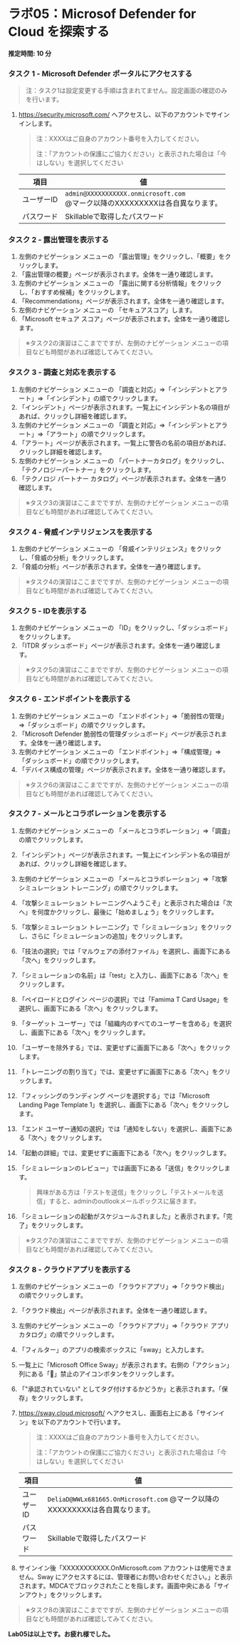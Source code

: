 # ラボ05：Microsof  Defender for Cloud を探索する

#### 推定時間: 10 分



### タスク 1 - Microsoft Defender ポータルにアクセスする

> 注：タスク1は設定変更する手順は含まれてません。設定画面の確認のみを行います。

1. https://security.microsoft.com/ へアクセスし、以下のアカウントでサインインします。

   > 注：XXXXはご自身のアカウント番号を入力してください。
   >
   > 注：「アカウントの保護にご協力ください」と表示された場合は「今はしない」を選択してください

   | 項目       | 値                                                           |
   | ---------- | ------------------------------------------------------------ |
   | ユーザーID | `admin@XXXXXXXXXXX.onmicrosoft.com`<br />@マーク以降のXXXXXXXXXは各自異なります。 |
   | パスワード | Skillableで取得したパスワード                                |

   

### タスク 2 - 露出管理を表示する

1.  左側のナビゲーション メニューの 「露出管理」をクリックし、「概要」をクリックします。
2.  「露出管理の概要」ページが表示されます。全体を一通り確認します。
3.  左側のナビゲーション メニューの 「露出に関する分析情報」をクリックし、「おすすめ候補」をクリックします。
4.  「Recommendations」ページが表示されます。全体を一通り確認します。
5.  左側のナビゲーション メニューの 「セキュアスコア」します。
6.  「Microsoft セキュア スコア」ページが表示されます。全体を一通り確認します。

> ※タスク2の演習はここまでですが、左側のナビゲーション メニューの項目なども時間があれば確認してみてください。



### タスク 3 - 調査と対応を表示する

1.  左側のナビゲーション メニューの 「調査と対応」⇒「インシデントとアラート」⇒「インシデント」の順でクリックします。
2.  「インシデント」ページが表示されます。一覧上にインシデント名の項目があれば、クリックし詳細を確認します。
3.  左側のナビゲーション メニューの 「調査と対応」⇒「インシデントとアラート」⇒「アラート」の順でクリックします。
4.  「アラート」ページが表示されます。一覧上に警告の名前の項目があれば、クリックし詳細を確認します。
5.  左側のナビゲーション メニューの 「パートナーカタログ」をクリックし、「テクノロジーパートナー」をクリックします。
6.  「テクノロジ パートナー カタログ」ページが表示されます。全体を一通り確認します。

> ※タスク3の演習はここまでですが、左側のナビゲーション メニューの項目なども時間があれば確認してみてください。



### タスク 4 - 脅威インテリジェンスを表示する

1.  左側のナビゲーション メニューの 「脅威インテリジェンス」をクリックし、「脅威の分析」をクリックします。
2.  「脅威の分析」ページが表示されます。全体を一通り確認します。

> ※タスク4の演習はここまでですが、左側のナビゲーション メニューの項目なども時間があれば確認してみてください。



### タスク 5 - IDを表示する

1.  左側のナビゲーション メニューの 「ID」をクリックし、「ダッシュボード」をクリックします。
2.  「ITDR ダッシュボード」ページが表示されます。全体を一通り確認します。

> ※タスク5の演習はここまでですが、左側のナビゲーション メニューの項目なども時間があれば確認してみてください。



### タスク 6 - エンドポイントを表示する

1.  左側のナビゲーション メニューの 「エンドポイント」⇒「脆弱性の管理」⇒「ダッシュボード」の順でクリックします。
2.  「Microsoft Defender 脆弱性の管理ダッシュボード」ページが表示されます。全体を一通り確認します。
3.  左側のナビゲーション メニューの 「エンドポイント」⇒「構成管理」⇒「ダッシュボード」の順でクリックします。
4.  「デバイス構成の管理」ページが表示されます。全体を一通り確認します。

> ※タスク6の演習はここまでですが、左側のナビゲーション メニューの項目なども時間があれば確認してみてください。



### タスク 7 - メールとコラボレーションを表示する

1. 左側のナビゲーション メニューの 「メールとコラボレーション」⇒「調査」の順でクリックします。

2. 「インシデント」ページが表示されます。一覧上にインシデント名の項目があれば、クリックし詳細を確認します。

3. 左側のナビゲーション メニューの 「メールとコラボレーション」⇒「攻撃シミュレーション トレーニング」の順でクリックします。

4. 「攻撃シミュレーション トレーニングへようこそ」と表示された場合は「次へ」を何度かクリックし、最後に「始めましょう」をクリックします。

5. 「攻撃シミュレーション トレーニング」で「シミュレーション」をクリックし、さらに「シミュレーションの追加」をクリックします。

6. 「技法の選択」では「マルウェアの添付ファイル」を選択し、画面下にある「次へ」をクリックします。

7. 「シミュレーションの名前」は「test」と入力し、画面下にある「次へ」をクリックします。

8. 「ペイロードとログイン ページの選択」では「Famima T Card Usage」を選択し、画面下にある「次へ」をクリックします。

9. 「ターゲット ユーザー」では「組織内のすべてのユーザーを含める」を選択し、画面下にある「次へ」をクリックします。

10. 「ユーザーを除外する」では、変更せずに画面下にある「次へ」をクリックします。

11. 「トレーニングの割り当て」では、変更せずに画面下にある「次へ」をクリックします。

12. 「フィッシングのランディング ページを選択する」では「Microsoft Landing Page Template 1」を選択し、画面下にある「次へ」をクリックします。

13. 「エンド ユーザー通知の選択」では「通知をしない」を選択し、画面下にある「次へ」をクリックします。

14. 「起動の詳細」では、変更せずに画面下にある「次へ」をクリックします。

15. 「シミュレーションのレビュー」では画面下にある「送信」をクリックします。

    > 興味がある方は「テストを送信」をクリックし「テストメールを送信」すると、adminのoutlookメールボックスに届きます。

16. 「シミュレーションの起動がスケジュールされました」と表示されます。「完了」をクリックします。

> ※タスク7の演習はここまでですが、左側のナビゲーション メニューの項目なども時間があれば確認してみてください。



### タスク 8 - クラウドアプリを表示する

1. 左側のナビゲーション メニューの 「クラウドアプリ」⇒「クラウド検出」の順でクリックします。

2. 「クラウド検出」ページが表示されます。全体を一通り確認します。

3. 左側のナビゲーション メニューの 「クラウドアプリ」⇒「クラウド アプリ カタログ」の順でクリックします。

4. 「フィルター」のアプリの検索ボックスに「sway」と入力します。

5. 一覧上に「Microsoft Office Sway」が表示されます。右側の「アクション」列にある「🚷」禁止のアイコンボタンをクリックします。

6. 「"承認されていない" としてタグ付けするかどうか」と表示されます。「保存」をクリックします。

7. https://sway.cloud.microsoft/ へアクセスし、画面右上にある「サインイン」を以下のアカウントで行います。

   > 注：XXXXはご自身のアカウント番号を入力してください。
   >
   > 注：「アカウントの保護にご協力ください」と表示された場合は「今はしない」を選択してください

   | 項目       | 値                                                           |
   | ---------- | ------------------------------------------------------------ |
   | ユーザーID | `DeliaD@WWLx681665.OnMicrosoft.com` @マーク以降のXXXXXXXXXは各自異なります。 |
   | パスワード | Skillableで取得したパスワード                                |

8.  サインイン後「XXXXXXXXXXX.OnMicrosoft.com アカウントは使用できません。Sway にアクセスするには、管理者にお問い合わせください。」と表示されます。MDCAでブロックされたことを指します。画面中央にある「サインアウト」をクリックします。

> ※タスク8の演習はここまでですが、左側のナビゲーション メニューの項目なども時間があれば確認してみてください。



**Lab05は以上です。お疲れ様でした。**
